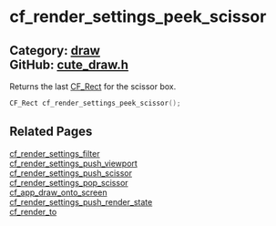 [//]: # (This file is automatically generated by Cute Framework's docs parser.)
[//]: # (Do not edit this file by hand!)
[//]: # (See: https://github.com/RandyGaul/cute_framework/blob/master/samples/docs_parser.cpp)
[](../header.md ':include')

# cf_render_settings_peek_scissor

Category: [draw](/api_reference?id=draw)  
GitHub: [cute_draw.h](https://github.com/RandyGaul/cute_framework/blob/master/include/cute_draw.h)  
---

Returns the last [CF_Rect](/math/cf_rect.md) for the scissor box.

```cpp
CF_Rect cf_render_settings_peek_scissor();
```

## Related Pages

[cf_render_settings_filter](/draw/cf_render_settings_filter.md)  
[cf_render_settings_push_viewport](/draw/cf_render_settings_push_viewport.md)  
[cf_render_settings_push_scissor](/draw/cf_render_settings_push_scissor.md)  
[cf_render_settings_pop_scissor](/draw/cf_render_settings_pop_scissor.md)  
[cf_app_draw_onto_screen](/app/cf_app_draw_onto_screen.md)  
[cf_render_settings_push_render_state](/draw/cf_render_settings_push_render_state.md)  
[cf_render_to](/draw/cf_render_to.md)  
